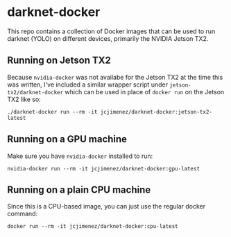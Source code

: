 darknet-docker
===

This repo contains a collection of Docker images that can be used to run
darknet (YOLO) on different devices, primarily the NVIDIA Jetson TX2.

Running on Jetson TX2
---
Because `nvidia-docker` was not availabe for the Jetson TX2 at the time this
was written, I've included a similar wrapper script under `jetson-tx2/darknet-docker`
which can be used in place of `docker run` on the Jetson TX2 like so:

```
./darknet-docker run --rm -it jcjimenez/darknet-docker:jetson-tx2-latest
```

Running on a GPU machine
---
Make sure you have `nvidia-docker` installed to run:

```
nvidia-docker run --rm -it jcjimenez/darknet-docker:gpu-latest
```

Running on a plain CPU machine
---
Since this is a CPU-based image, you can just use the regular docker command:

```
docker run --rm -it jcjimenez/darknet-docker:cpu-latest
```


